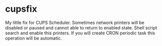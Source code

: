# cupsfix
My little fix for CUPS Scheduler. Sometimes network printers will be disabled or paused and cannot able to return to enabled state. Shell script search and enable this printers. If you will create CRON periodic task this operation will be automatic.
